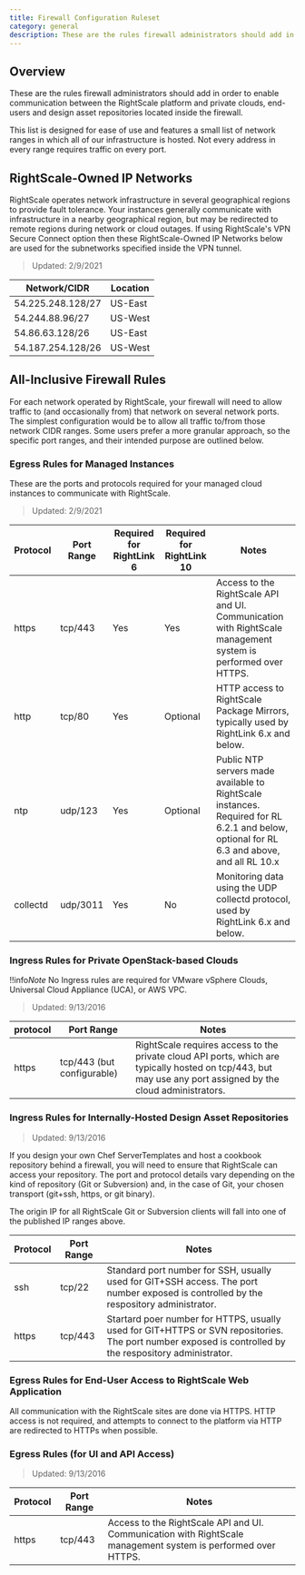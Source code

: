 ```yaml
---
title: Firewall Configuration Ruleset
category: general
description: These are the rules firewall administrators should add in order to enable communication between the RightScale platform and private clouds, end-users and design asset repositories located inside the firewall.
---
```


## Overview

These are the rules firewall administrators should add in order to enable communication between the RightScale platform and private clouds, end-users and design asset repositories located inside the firewall.

This list is designed for ease of use and features a small list of network ranges in which all of our infrastructure is hosted. Not every address in every range requires traffic on every port.

## RightScale-Owned IP Networks

RightScale operates network infrastructure in several geographical regions to provide fault tolerance. Your instances generally communicate with infrastructure in a nearby geographical region, but may be redirected to remote regions during network or cloud outages.  If using RightScale's VPN Secure Connect option then these RightScale-Owned IP Networks below are used for the subnetworks specified inside the VPN tunnel.

> Updated: 2/9/2021

| Network/CIDR | Location |
| ------------ | -------- |
| 54.225.248.128/27 | US-East |
| 54.244.88.96/27 | US-West |
| 54.86.63.128/26 | US-East |
| 54.187.254.128/26 | US-West |

## All-Inclusive Firewall Rules

For each network operated by RightScale, your firewall will need to allow traffic to (and occasionally from) that network on several network ports.   The simplest configuration would be to allow all traffic to/from those network CIDR ranges.  Some users prefer a more granular approach, so the specific port ranges, and their intended purpose are outlined below.

### Egress Rules for Managed Instances

These are the ports and protocols required for your managed cloud instances to communicate with RightScale.

> Updated: 2/9/2021

| Protocol  | Port Range | Required for RightLink 6| Required for RightLink 10 | Notes        |
| --------- | ---------- | ----------------------- | ------------------------- | ------------ |
| https     | tcp/443    | Yes                     | Yes                       | Access to the RightScale API and UI.  Communication with RightScale management system is performed over HTTPS. |
| http      | tcp/80     | Yes                     | Optional                  | HTTP access to RightScale Package Mirrors, typically used by RightLink 6.x and below. |
| ntp       | udp/123    | Yes                     | Optional                  | Public NTP servers made available to RightScale instances.  Required for RL 6.2.1 and below, optional for RL 6.3 and above, and all RL 10.x |
| collectd  | udp/3011   | Yes                     | No                        | Monitoring data using the UDP collectd protocol, used by RightLink 6.x and below. |

### Ingress Rules for Private OpenStack-based Clouds

!!info*Note* No Ingress rules are required for VMware vSphere Clouds, Universal Cloud Appliance (UCA), or AWS VPC.

> Updated: 9/13/2016

| protocol | Port Range                 | Notes |
| -------- | -------------------------- | ----- |
| https    | tcp/443 (but configurable) | RightScale requires access to the private cloud API ports, which are typically hosted on tcp/443, but may use any port assigned by the cloud administrators. |



### Ingress Rules for Internally-Hosted Design Asset Repositories

> Updated: 9/13/2016

If you design your own Chef ServerTemplates and host a cookbook repository behind a firewall, you will need to ensure that RightScale can access your repository. The port and protocol details vary depending on the kind of repository (Git or Subversion) and, in the case of Git, your chosen transport (git+ssh, https, or git binary).

The origin IP for all RightScale Git or Subversion clients will fall into one of the published IP ranges above.


| Protocol | Port Range | Notes |
| -------- | ---------- | ----- |
| ssh      | tcp/22     | Standard port number for SSH, usually used for GIT+SSH access.  The port number exposed is controlled by the respository administrator. |
| https    | tcp/443    | Startard poer number for HTTPS, usually used for GIT+HTTPS or SVN repositories.  The port number exposed is controlled by the respository administrator. |


### Egress Rules for End-User Access to RightScale Web Application

All communication with the RightScale sites are done via HTTPS.  HTTP access is not required, and attempts to connect to the platform via HTTP are redirected to HTTPs when possible.

### Egress Rules (for UI and API Access)

> Updated: 9/13/2016

| Protocol  | Port Range | Notes |
| --------- | ---------- | ----- |
| https     | tcp/443    | Access to the RightScale API and UI.  Communication with RightScale management system is performed over HTTPS. |
